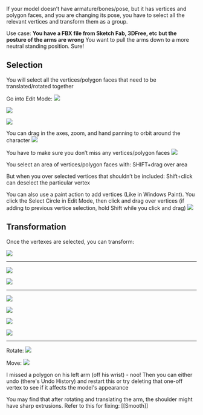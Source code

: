
If your model doesn’t have armature/bones/pose, but it has vertices and polygon faces, and you are changing its pose, you have to select all the relevant vertices and transform them as a group.

Use case:
**You have a FBX file from Sketch Fab, 3DFree, etc but the posture of the arms are wrong**
You want to pull the arms down to a more neutral standing position. Sure!

## Selection

You will select all the vertices/polygon faces that need to be translated/rotated together

Go into Edit Mode:
![](https://i.imgur.com/66WOKVW.png)

![](https://i.imgur.com/hT1sFGg.png)

![](https://i.imgur.com/6IEYs3D.png)

You can drag in the axes, zoom, and hand panning to orbit around the character
![](https://i.imgur.com/7v0lM5h.png)

You have to make sure you don’t miss any vertices/polygon faces
![](https://i.imgur.com/W5nY22K.png)

You select an area of vertices/polygon faces with:
SHIFT+drag over area

But when you over selected vertices that shouldn’t be included:
Shift+click can deselect the particular vertex

You can also use a paint action to add vertices (Like in Windows Paint). You click the Select Circle in Edit Mode, then click and drag over vertices (if adding to previous vertice selection, hold Shift while you click and drag)
![](https://i.imgur.com/1hhiXQi.png)

## Transformation

Once the vertexes are selected, you can transform:

![](https://i.imgur.com/pAlhoN0.png)

---

![](https://i.imgur.com/lBctLSA.png)

![](https://i.imgur.com/CsIqaZC.png)


---

![](https://i.imgur.com/OSETgGe.png)

![](https://i.imgur.com/M6Qav8q.png)

![](https://i.imgur.com/XTAWI47.png)

![](https://i.imgur.com/HYyOfZr.png)


---


Rotate:
![](https://i.imgur.com/zuhqTpF.png)

Move:
![](https://i.imgur.com/PNbEgZZ.png)

I missed a polygon on his left arm (off his wrist) - noo! Then you can either undo (there's Undo History) and restart this or try deleting that one-off vertex to see if it affects the model's appearance

You may find that after rotating and translating the arm, the shoulder might have sharp extrusions. Refer to this for fixing: [[Smooth]]